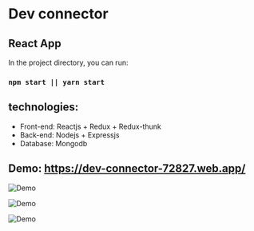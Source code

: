 # Dev connector

## React App

In the project directory, you can run:

### `npm start || yarn start`

## technologies:
* Front-end: Reactjs + Redux + Redux-thunk
* Back-end: Nodejs + Expressjs
* Database: Mongodb
## Demo: https://dev-connector-72827.web.app/
![Demo](https://firebasestorage.googleapis.com/v0/b/dev-connector-72827.appspot.com/o/Screenshot%20from%202020-12-14%2009-54-05.png?alt=media&token=64c12a9e-1243-448e-ad18-fcc320be171a)


![Demo](https://firebasestorage.googleapis.com/v0/b/dev-connector-72827.appspot.com/o/Screenshot%20from%202020-12-14%2009-54-47.png?alt=media&token=e8ab6bbe-48ba-45da-a923-4a60ee961188)

![Demo](https://firebasestorage.googleapis.com/v0/b/dev-connector-72827.appspot.com/o/Screenshot%20from%202020-12-14%2009-55-30.png?alt=media&token=461db26d-799c-4223-84e8-cb6b75df8e69)



